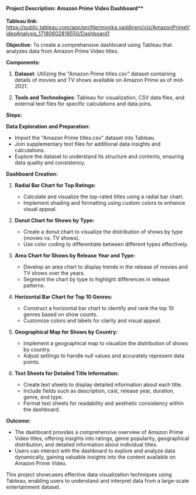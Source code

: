 #### Project Description: Amazon Prime Video Dashboard**

**Tableau link:** https://public.tableau.com/app/profile/monika.vaddineni/viz/AmazonPrimeVideoAnalysis_17180602818550/Dashboard1

**Objective:** To create a comprehensive dashboard using Tableau that analyzes data from Amazon Prime Video titles.

**Components:**

1. **Dataset**: Utilizing the "Amazon Prime titles.csv" dataset containing details of movies and TV shows available on Amazon Prime as of mid-2021.

2. **Tools and Technologies**: Tableau for visualization, CSV data files, and external text files for specific calculations and data joins.

**Steps:**

**Data Exploration and Preparation:**
- Import the "Amazon Prime titles.csv" dataset into Tableau.
- Join supplementary text files for additional data insights and calculations.
- Explore the dataset to understand its structure and contents, ensuring data quality and consistency.

**Dashboard Creation:**

1. **Radial Bar Chart for Top Ratings:**
   - Calculate and visualize the top-rated titles using a radial bar chart.
   - Implement shading and formatting using custom colors to enhance visual appeal.

2. **Donut Chart for Shows by Type:**
   - Create a donut chart to visualize the distribution of shows by type (movies vs. TV shows).
   - Use color coding to differentiate between different types effectively.

3. **Area Chart for Shows by Release Year and Type:**
   - Develop an area chart to display trends in the release of movies and TV shows over the years.
   - Segment the chart by type to highlight differences in release patterns.

4. **Horizontal Bar Chart for Top 10 Genres:**
   - Construct a horizontal bar chart to identify and rank the top 10 genres based on show counts.
   - Customize colors and labels for clarity and visual appeal.

5. **Geographical Map for Shows by Country:**
   - Implement a geographical map to visualize the distribution of shows by country.
   - Adjust settings to handle null values and accurately represent data points.

6. **Text Sheets for Detailed Title Information:**
   - Create text sheets to display detailed information about each title.
   - Include fields such as description, cast, release year, duration, genre, and type.
   - Format text sheets for readability and aesthetic consistency within the dashboard.

**Outcome:**
- The dashboard provides a comprehensive overview of Amazon Prime Video titles, offering insights into ratings, genre popularity, geographical distribution, and detailed information about individual titles.
- Users can interact with the dashboard to explore and analyze data dynamically, gaining valuable insights into the content available on Amazon Prime Video.

This project showcases effective data visualization techniques using Tableau, enabling users to understand and interpret data from a large-scale entertainment dataset.
